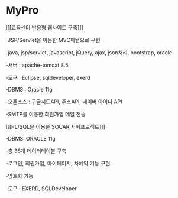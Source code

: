 # MyPro

[[[교육센터 반응형 웹사이트 구축]]]

-JSP/Servlet을 이용한 MVC패턴으로 구현

-java, jsp/servlet, javascript, jQuery, ajax, json처리, bootstrap, oracle

-서버 : apache-tomcat 8.5

-도구 : Eclipse, sqldeveloper, exerd

-DBMS : Oracle 11g

-오픈소스 : 구글지도API, 주소API, 네이버 아이디 API

-SMTP를 이용한 회원가입 메일 전송


[[[PL/SQL을 이용한 SOCAR 서버프로젝트]]]

-DBMS: ORACLE 11g

-총 38개 데이터테이블 구축

-로그인, 회원가입, 마이페이지, 차예약 기능 구현

-암호화 기능 

-도구 : EXERD, SQLDeveloper

